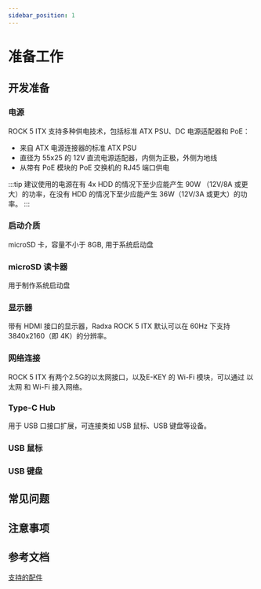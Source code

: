 ```yaml
---
sidebar_position: 1
---
```


# 准备工作

## 开发准备

### 电源

ROCK 5 ITX 支持多种供电技术，包括标准 ATX PSU、DC 电源适配器和 PoE：

- 来自 ATX 电源连接器的标准 ATX PSU
- 直径为 55x25 的 12V 直流电源适配器，内侧为正极，外侧为地线
- 从带有 PoE 模块的 PoE 交换机的 RJ45 端口供电

:::tip
建议使用的电源在有 4x HDD 的情况下至少应能产生 90W （12V/8A 或更大）的功率，在没有 HDD 的情况下至少应能产生 36W（12V/3A 或更大）的功率。
:::

### 启动介质

microSD 卡，容量不小于 8GB, 用于系统启动盘

### microSD 读卡器

用于制作系统启动盘

### 显示器

带有 HDMI 接口的显示器，Radxa ROCK 5 ITX 默认可以在 60Hz 下支持 3840x2160（即 4K）的分辨率。

### 网络连接

ROCK 5 ITX 有两个2.5G的以太网接口，以及E-KEY 的 Wi-Fi 模块，可以通过 以太网 和 Wi-Fi 接入网络。

### Type-C Hub

用于 USB 口接口扩展，可连接类如 USB 鼠标、USB 键盘等设备。

### USB 鼠标

### USB 键盘

## 常见问题

## 注意事项

## 参考文档

[支持的配件](../accessories)
